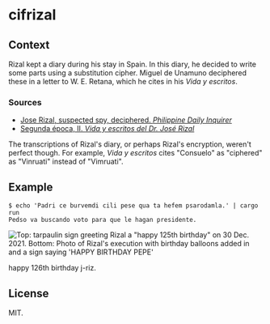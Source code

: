 # cifrizal

## Context

Rizal kept a diary during his stay in Spain.
In this diary, he decided to write some parts using a substitution cipher.
Miguel de Unamuno deciphered these in a letter to W. E. Retana, which he cites in his *Vida y escritos*.

### Sources

- [Jose Rizal, suspected spy, deciphered. *Philippine Daily Inquirer*](https://newsinfo.inquirer.net/7951/jose-rizal-suspected-spy-deciphered)
- [Segunda época, II. *Vida y escritos del Dr. José Rizal*](https://es.wikisource.org/wiki/Vida_y_escritos_del_Dr._José_Rizal/Segunda_época,_II)

The transcriptions of Rizal's diary, or perhaps Rizal's encryption, weren't perfect though.
For example, *Vida y escritos* cites "Consuelo" as "ciphered" as "Vinruati" instead of "Vimruati".

## Example

```none
$ echo 'Padri ce burvemdi cili pese qua ta hefem psarodamla.' | cargo run
Pedso va buscando voto para que le hagan presidente.
```

![Top: tarpaulin sign greeting Rizal a "happy 125th birthday" on 30 Dec. 2021. Bottom: Photo of Rizal's execution with birthday balloons added in and a sign saying 'HAPPY BIRTHDAY PEPE'](https://i.redd.it/yilzukdp01681.jpg)

happy 126th birthday j-riz.

## License

MIT.
